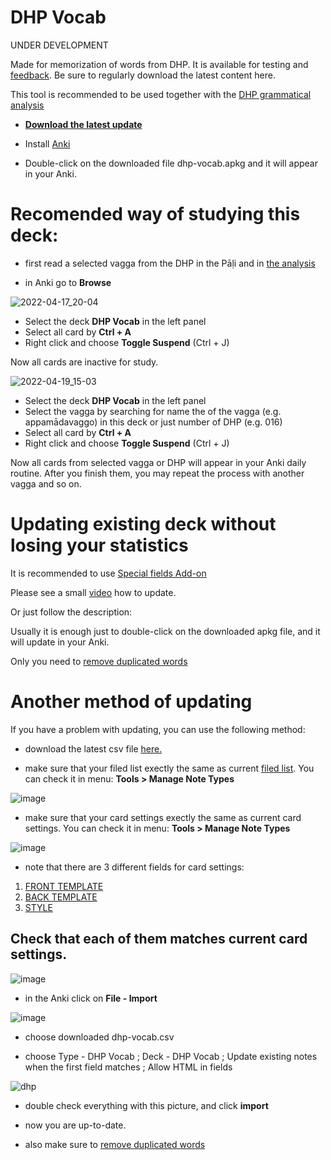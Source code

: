 # DHP Vocab

UNDER DEVELOPMENT

Made for memorization of words from DHP. It is available for testing and [feedback](https://docs.google.com/forms/d/e/1FAIpQLScNC5v2gQbBCM3giXfYIib9zrp-WMzwJuf_iVXEMX2re4BFFw/viewform?usp=pp_url&amp;entry.1433863141=DHP). Be sure to regularly download the latest content here.

This tool is recommended to be used together with the [DHP grammatical analysis](https://buddhism.lib.ntu.edu.tw/DLMBS/en/lesson/pali/lesson_pali3.jsp)


- **[Download the latest update](https://ankiweb.net/shared/info/416566414)**

- Install [Anki](https://apps.ankiweb.net/)

- Double-click on the downloaded file dhp-vocab.apkg and it will appear in your Anki.

# Recomended way of studying this deck:
- first read a selected vagga from the DHP in the Pāḷi and in [the analysis](https://buddhism.lib.ntu.edu.tw/DLMBS/en/lesson/pali/lesson_pali3.jsp)

- in Anki go to **Browse**

<p><img alt="2022-04-17_20-04" src="https://user-images.githubusercontent.com/39419221/163944779-ad73b9a5-4478-410c-abf6-466e03b9b777.png" /></p>

<ul>
<li>Select the deck <strong>DHP Vocab</strong> in the left panel</li>
<li>Select all card by <strong>Ctrl + A</strong></li>
<li>Right click and choose <strong>Toggle Suspend</strong> (Ctrl + J)</li>
</ul>
<p>Now all cards are inactive for study.</p>
<p><img alt="2022-04-19_15-03" src="https://user-images.githubusercontent.com/39419221/163945216-713c1d2e-ce3f-4f28-ac49-93e7fdb56033.png" /></p>
<ul>
<li>Select the deck <strong>DHP Vocab</strong> in the left panel</li>
<li>Select the vagga by searching for name the of the vagga (e.g. appamādavaggo) in this deck or just number of DHP (e.g. 016)</li>
<li>Select all card by <strong>Ctrl + A</strong></li>
<li>Right click and choose <strong>Toggle Suspend</strong> (Ctrl + J) </li>
</ul>
<p>Now all cards from selected vagga or DHP will appear in your Anki daily routine. After you finish them, you may repeat the process with another vagga and so on.</p>

# Updating existing deck without losing your statistics

It is recommended to use [Special fields Add-on](https://sasanarakkha.github.io/study-tools/special-fields.html)

Please see a small [video](https://user-images.githubusercontent.com/39419221/187018792-3afe402c-e77b-46e6-ba5d-4efa0846de93.mp4) how to update.

Or just follow the description:

Usually it is enough just to double-click on the downloaded apkg file, and it will update in your Anki. 

Only you need to [remove duplicated words](https://sasanarakkha.github.io/study-tools/anki-decks/test.html)

# Another method of updating

If you have a problem with updating, you can use the following method:

- download the latest csv file [here.](https://github.com/sasanarakkha/study-tools/releases/latest/download/dhp-vocab.csv) 

- make sure that your filed list exectly the same as current [filed list](https://github.com/sasanarakkha/study-tools/blob/main/anki-style/field-list-dhp.txt). You can check it in menu: **Tools > Manage Note Types**

![image](https://user-images.githubusercontent.com/39419221/187018978-aa198754-bf2d-49c1-a470-1d3a80ea8acb.png)

- make sure that your card settings exectly the same as current card settings. You can check it in menu: **Tools > Manage Note Types**

![image](https://user-images.githubusercontent.com/39419221/187018990-f0ce18f6-d36f-434b-a19c-cb5f54f5ffe3.png)

- note that there are 3 different fields for card settings: 
1. [FRONT TEMPLATE](https://github.com/sasanarakkha/study-tools/blob/main/anki-style/dhp-front.txt)
2. [BACK TEMPLATE](https://github.com/sasanarakkha/study-tools/blob/main/anki-style/dhp-back.txt)
3. [STYLE](https://github.com/sasanarakkha/study-tools/blob/main/anki-style/styling.txt) 

Check that each of them matches current card settings.
- 
![image](https://user-images.githubusercontent.com/39419221/205493920-854a4da9-1e37-4a17-8a11-12dcceea3754.png)


- in the Anki click on **File - Import**

![image](https://user-images.githubusercontent.com/39419221/187018280-c295e071-c130-4f42-8518-a3a5e0326124.png)

- choose downloaded dhp-vocab.csv

- choose Type - DHP Vocab ; Deck - DHP Vocab ; Update existing notes when the first field matches ; Allow HTML in fields

![dhp](https://user-images.githubusercontent.com/39419221/174243032-22bf1919-c1c8-475c-90b6-d7f2dd1a3624.png)

- double check everything with this picture, and click **import**

- now you are up-to-date.

- also make sure to [remove duplicated words](https://sasanarakkha.github.io/study-tools/anki-decks/test.html)





